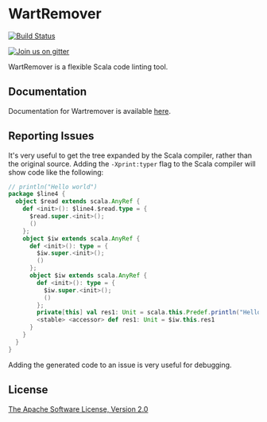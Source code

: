 # WartRemover

[![Build Status](https://travis-ci.org/wartremover/wartremover.svg?branch=master)](https://travis-ci.org/wartremover/wartremover)

[![Join us on gitter](http://badges.gitter.im/wartremover/Lobby.png)](https://gitter.im/wartremover/Lobby)

WartRemover is a flexible Scala code linting tool.

## Documentation

Documentation for Wartremover is available [here](http://www.wartremover.org).

## Reporting Issues

It's very useful to get the tree expanded by the Scala compiler,
rather than the original source. Adding the `-Xprint:typer` flag to
the Scala compiler will show code like the following:

```scala
// println("Hello world")
package $line4 {
  object $read extends scala.AnyRef {
    def <init>(): $line4.$read.type = {
      $read.super.<init>();
      ()
    };
    object $iw extends scala.AnyRef {
      def <init>(): type = {
        $iw.super.<init>();
        ()
      };
      object $iw extends scala.AnyRef {
        def <init>(): type = {
          $iw.super.<init>();
          ()
        };
        private[this] val res1: Unit = scala.this.Predef.println("Hello world");
        <stable> <accessor> def res1: Unit = $iw.this.res1
      }
    }
  }
}
```

Adding the generated code to an issue is very useful for debugging.

## License

[The Apache Software License, Version 2.0](http://www.apache.org/licenses/LICENSE-2.0.txt)
